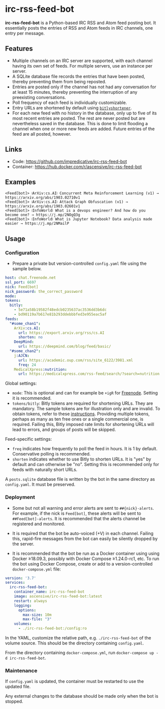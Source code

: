 # irc-rss-feed-bot
**irc-rss-feed-bot** is a Python-based IRC RSS and Atom feed posting bot.
It essentially posts the entries of RSS and Atom feeds in IRC channels, one entry per message.

## Features
* Multiple channels on an IRC server are supported, with each channel having its own set of feeds.
For multiple servers, use an instance per server.
* A SQLite database file records the entries that have been posted, thereby preventing them from being reposted.
* Entries are posted only if the channel has not had any conversation for at least 15 minutes, thereby preventing the
interruption of any preexisting conversations.
* Poll frequency of each feed is individually customizable.
* Entry URLs are shortened by default using [`bitlyshortener`](https://github.com/impredicative/bitlyshortener/).
* For each new feed with no history in the database, only up to five of its most recent entries are posted.
The rest are never posted but are nevertheless saved in the database.
This is done to limit flooding a channel when one or more new feeds are added.
Future entries of the feed are all posted, however.

## Links
* Code: https://github.com/impredicative/irc-rss-feed-bot
* Container: https://hub.docker.com/r/ascensive/irc-rss-feed-bot

## Examples
```text
<Feed[bot]> ⧘ArXiv:cs.AI⧙ Concurrent Meta Reinforcement Learning (v1) → https://arxiv.org/abs/1903.02710v1
<Feed[bot]> ⧘ArXiv:cs.AI⧙ Attack Graph Obfuscation (v1) → https://arxiv.org/abs/1903.02601v1
<Feed[bot]> ⧘InfoWorld⧙ What is a devops engineer? And how do you become one? → https://j.mp/2NOgQ3g
<Feed[bot]> ⧘InfoWorld⧙ What is Jupyter Notebook? Data analysis made easier → https://j.mp/2NMailP
```

## Usage
### Configuration
* Prepare a private but version-controlled `config.yaml` file using the sample below.
```yaml
host: chat.freenode.net
ssl_port: 6697
nick: Feed[bot]
nick_password: the_correct_password
mode:
tokens:
  bitly:
    - 5e71a58b19582f48edcb0235637ac3536dd3b6dc
    - bd90119a7b617e81b293ddebbbfed3e955eac5af
feeds:
  "#some_chan1":
    ArXiv:cs.AI:
      url: https://export.arxiv.org/rss/cs.AI
      shorten: no
    DeepMind:
      url: https://deepmind.com/blog/feed/basic/
  "#some_chan2":
    j:AJCN:
      url: https://academic.oup.com/rss/site_6122/3981.xml
      freq: 24
    MedicalXpress:nutrition:
      url: https://medicalxpress.com/rss-feed/search/?search=nutrition
```

Global settings:
* `mode`: This is optional and can for example be `+igR` for [Freenode](https://freenode.net/kb/answer/usermodes).
Setting it is recommended.
* `tokens/bitly`: Bitly tokens are required for shortening URLs. They are mandatory.
The sample tokens are for illustration only and are invalid.
To obtain tokens, refer to these [instructions](https://github.com/impredicative/bitlyshortener#usage).
Providing multiple tokens, perhaps as many as ten free ones or a single commercial one, is required.
Failing this, Bitly imposed rate limits for shortening URLs will lead to errors, and groups of posts will be skipped.

Feed-specific settings:
* `freq` indicates how frequently to poll the feed in hours. It is 1 by default. Conservative polling is recommended.
* `shorten` indicates whether to use Bitly to shorten URLs. It is "yes" by default and can otherwise be "no".
Setting this is recommended only for feeds with naturally short URLs.

A `posts.sqlite` database file is written by the bot in the same directory as `config.yaml`. It must be preserved.

### Deployment
* Some but not all warning and error alerts are sent to `##{nick}-alerts`.
For example, if the nick is `Feed[bot]`, these alerts will be sent to `##Feed[bot]-alerts`.
It is recommended that the alerts channel be registered and monitored.

* It is required that the bot be auto-voiced (+V) in each channel.
Failing this, rapid-fire messages from the bot can easily be silently dropped by the server.

* It is recommended that the bot be run as a Docker container using using Docker ≥18.09.3, possibly with
Docker Compose ≥1.24.0-rc1, etc.
To run the bot using Docker Compose, create or add to a version-controlled `docker-compose.yml` file:
```yaml
version: '3.7'
services:
  irc-rss-feed-bot:
    container_name: irc-rss-feed-bot
    image: ascensive/irc-rss-feed-bot:latest
    restart: always
    logging:
      options:
        max-size: 10m
        max-file: "3"
    volumes:
      - ./irc-rss-feed-bot:/config:ro
```
In the YAML, customize the relative path, e.g. `./irc-rss-feed-bot` of the volume source.
This should be the directory containing `config.yaml`.

From the directory containing `docker-compose.yml`, run `docker-compose up -d irc-rss-feed-bot`.

### Maintenance

If `config.yaml` is updated, the container must be restarted to use the updated file.

Any external changes to the database should be made only when the bot is stopped. 
